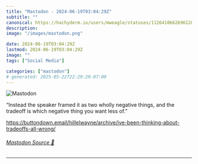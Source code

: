 ```yaml
---
title: "Mastodon - 2024-06-19T03:04:29Z"
subtitle: ""
canonical: https://hachyderm.io/users/mweagle/statuses/112641066269612810
description:
image: "/images/mastodon.png"

date: 2024-06-19T03:04:29Z
lastmod: 2024-06-19T03:04:29Z
image: ""
tags: ["Social Media"]

categories: ["mastodon"]
# generated: 2025-05-22T22:29:20-07:00
---
```

![Mastodon](/images/mastodon.png)

<p>“Instead the speaker framed it as two wholly negative things, and the tradeoff is which negative thing you want less of.”</p><p><a href="https://buttondown.email/hillelwayne/archive/ive-been-thinking-about-tradeoffs-all-wrong/" target="_blank" rel="nofollow noopener noreferrer" translate="no"><span class="invisible">https://</span><span class="ellipsis">buttondown.email/hillelwayne/a</span><span class="invisible">rchive/ive-been-thinking-about-tradeoffs-all-wrong/</span></a></p>


###### [Mastodon Source 🐘](https://hachyderm.io/@mweagle/112641066269612810)

___
